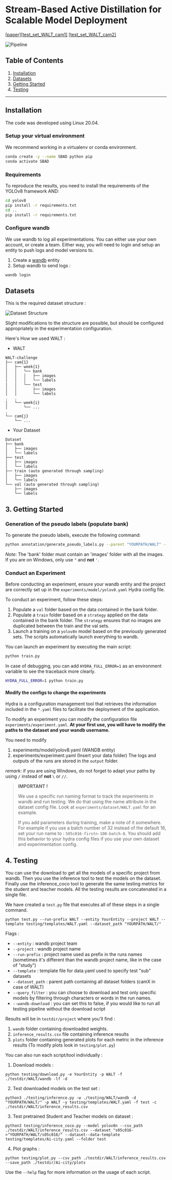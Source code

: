 # Stream-Based Active Distillation for Scalable Model Deployment

[[paper]](link)[[test_set_WALT_cam1]](https://universe.roboflow.com/sbad/walt_cam1_test_set) [[test_set_WALT_cam2]](https://universe.roboflow.com/sbad/walt_cam2_test_set)

![Pipeline](images/SBAD-transparent.png)

## Table of Contents
1. [Installation](#installation)
2. [Datasets](#datasets)
3. [Getting Started](#getting-started)
4. [Testing](#testing)

---

## Installation <a name="installation"></a>

The code was developed using Linux 20.04. 

### Setup your virtual environment 

We recommend working in a virtualenv or conda environment.

```bash
conda create -y --name SBAD python pip
conda activate SBAD
```
### Requirements

To reproduce the results, you need to install the requirements of the YOLOv8 framework AND:

```bash
cd yolov8 
pip install -r requirements.txt
cd ..
pip install -r requirements.txt
```
### Configure wandb

We use wandb to log all experimentations. You can either use your own account, or create a team. Either way, you will need to login and setup an entity to push logs and model versions to.

1. Create a [wandb](https://wandb.ai/) entity
2. Setup wandb to send logs :

```bash
wandb login
```


## Datasets <a name="datasets"></a>

This is the required dataset structure :

![Dataset Structure](images/traill22_dataset_structure.svg)

Slight modifications to the structure are possible, but should be configured appropriately in the experimentation configuration.

Here's How we used WALT :

- WALT

```
WALT-challenge
├── cam{1}
│   ├── week{1}
│   │   └── bank
│   │   │   ├── images
│   │   │   └── labels
|   |   └── test
│   │       ├── images
│   │       └── labels
.   .
│   └── week{i}
│       └── ...
.
└── cam{j}
    └── ...
```

- Your Dataset
```
Dataset
├── bank
│   ├── images
│   └── labels
├── test
│   ├── images
│   └── labels
├── train (auto generated through sampling)
│   ├── images
│   └── labels
└── val (auto generated through sampling)
    ├── images
    └── labels
```


## 3. Getting Started <a name="getting-started"></a>

### Generation of the pseudo labels (populate bank)

To generate the pseudo labels, execute the following command:

```bash
python annotation/generate_pseudo_labels.py --parent "YOURPATH/WALT" --extension "jpg-or-png"
```
*Note:* The 'bank' folder must contain an 'images' folder with all the images. If you are on Windows, only use `"` and **not** `'`.

### Conduct an Experiment

Before conducting an experiment, ensure your wandb entity and the project are correctly set up in the `experiments/model/yolov8.yaml` Hydra config file.

To conduct an experiment, follow these steps:

1. Populate a `val` folder based on the data contained in the bank folder.
2. Populate a `train` folder based on a `strategy` applied on the data contained in the bank folder. The `strategy` ensures that no images are duplicated between the train and the val sets.
3. Launch a training on a `yolov8n` model based on the previously generated sets. The scripts automatically launch everything to wandb.

You can launch an experiment by executing the main script:

```bash
python train.py
```

In case of debugging, you can add `HYDRA_FULL_ERROR=1` as an environment variable to see the traceback more clearly.

```bash
HYDRA_FULL_ERROR=1 python train.py
```

#### Modify the configs to change the experiments
Hydra is a configuration management tool that retrieves the information included in the `*.yaml` files to facilitate the deployment of the application.

To modify an experiment you can modify the configuration file `experiments/experiment.yaml`. **At your first use, you will have to modify the paths to the dataset and your wandb username.**

You need to modify 
1. experiments/model/yolov8.yaml (WANDB entity)
2. experiments/experiment.yaml (Insert your data folder)
The logs and outputs of the runs are stored in the `output` folder.

*remark*: if you are using Windows, do not forget to adapt your paths by using `/` instead of **not** `\` or `//`.

>**IMPORTANT !**
>
> We use a specific run naming format to track the experiments in wandb and run testing. We do that using the name attribute in the dataset config file. Look at `experiments/dataset/WALT.yaml` for an example.
>
> If you add parameters during training, make a note of it somewhere. For example if you use a batch number of 32 instead of the default 16, set your run name to : `S05c016-firstn-100-batch-8`. You should add this behavior to your hydra config files if you use your own dataset and experimentation config.

## 4. Testing <a name="testing"></a>

You can use the download to get all the models of a specific project from wandb. Then you use the inference tool to test the models on the dataset. Finally use the inference_coco tool to generate the same testing metrics for the student and teacher models. All the testing results are concatenated in a single file.

We have created a `test.py` file that executes all of these steps in a single command.

```
python test.py --run-prefix WALT --entity YourEntity --project WALT --template testing/templates/WALT.yaml --dataset_path "YOURPATH/WALT/"
```

Flags :
- `--entity` : wandb project team
- `--project` : wandb project name
- `--run-prefix` : project name used as prefix in the runs names (sometimes it's different than the wandb project name, like in the case of "study")
- `--template` : template file for data.yaml used to specify test "sub" datasets
- `--dataset_path` : parent path containing all dataset folders (camX in case of WALT) 
- `--query_filter` : you can choose to download and test only specific models by filtering through characters or words in the run names.
- `--wandb-download` : you can set this to false, if you would like to run all testing pipeline without the download script


Results will be in `testdir/project` where you'll find : 
1. `wandb` folder containing downloaded weights. 
2. `inference_results.csv` file containing inference results
3. `plots` folder containing generated plots for each metric in the inference results (To modify plots look in `testing/plot.py`)

You can also run each script/tool individually :

1. Download models :
```
python testing/download.py -e YourEntity -p WALT -f ./testdir/WALT/wandb -lf -d
```

2. Test downloaded models on the test set :
```
python3 ./testing/inference.py -w ./testing/WALT/wandb -d "YOURPATH/WALT/" -p WALT -y testing/templates/WALT.yaml -f test -c ./testdir/WALT/inference_results.csv
```

3. Test pretrained Student and Teacher models on dataset :
```
python3 testing/inference_coco.py --model yolov8n --csv_path ./testdir/WALT/inference_results.csv --dataset "s05c016->"YOURPATH/WALT/s05c016/" --dataset--data-template testing/templates/Ai-city.yaml --folder test
```

4. Plot graphs :
```
python testing/plot.py --csv_path ./testdir/WALT/inference_results.csv --save_path ./testdir/Ai-city/plots
```

Use the `--help` flag for more information on the usage of each script.